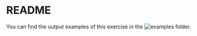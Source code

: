 # README
You can find the output examples of this exercise in the ![examples](https://github.com/ibrahimkiziloklu/OMTP_851/tree/main/omtp_lecture5/covid19_colab/examples) folder.
